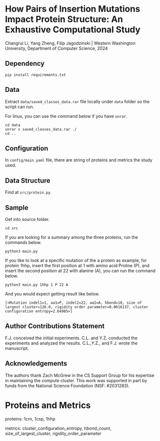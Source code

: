 # How Pairs of Insertion Mutations Impact Protein Structure: An Exhaustive Computational Study
Changrui Li, Yang Zheng, Filip Jagodzinski | Western Washington University, Department of Computer Science, 2024

## Dependency
````
pip install requirements.txt
````

## Data
Extract `data/saved_classes_data.rar` file locally under `data` folder so the script can run.

For linux, you can use the command below if you have `unrar`.
````
cd data
unrar x saved_classes_data.rar ./
cd ..
````

## Configuration
In `config/main.yaml` file, there are string of proteins and metrics the study used.

## Data Structure
Find at `src/protein.py`.

## Sample
Get into source folder.
````
cd src
````
If you are looking for a summary among the three proteins, run the commands below.

````
python3 main.py
````

If you like to look at a specific mutation of the a protein as example, for protein 1hhp, insert the first position at 1 with amino acid Proline (P), and insert the second position at 22 with alanine (A), you can run the command below.

````
python3 main.py 1hhp 1 P 22 A
````

And you would expect getting result like below.
```
[<Mutation indel1=1, aa1=P, indel2=22, aa2=A, hbond=10, size of largest cluster=126.0, rigidity order parameter=0.0616137, cluster configuration entropy=2.64985>]
```

## Author Contributions Statement
F.J. conceived the initial experiments. C.L. and Y.Z. conducted the experiments and analyzed the results. C.L.,Y.Z., and F.J.
wrote the manuscript.

## Acknowledgements
The authors thank Zach McGrew in the CS Support Group for his expertise in maintaining the compute cluster. This work was supported in part by funds from the National Science Foundation (NSF: #2031283).

# Proteins and Metrics

proteins: 
1crn, 1csp, 1hhp

metrics: 
cluster_configuration_entropy,
hbond_count,
size_of_largest_cluster,
rigidity_order_parameter

